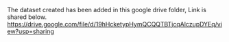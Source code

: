 The dataset created has been added in this google drive folder, Link is shared below.
https://drive.google.com/file/d/19hHcketypHymQCQQTBTjcqAlczupDYEq/view?usp=sharing
